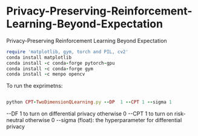 # Privacy-Preserving-Reinforcement-Learning-Beyond-Expectation
Privacy-Preserving Reinforcement Learning Beyond Expectation

```ruby
require 'matplotlib, gym, torch and PIL, cv2'
conda install matplotlib
conda install -c conda-forge pytorch-gpu
conda install -c conda-forge gym
conda install -c menpo opencv
```

To run the exprimetns:

```ruby

python CPT-TwoDimensionQLearning.py --DP  1 --CPT 1 --sigma 1

```
--DF 1 to turn on differential privacy otherwise 0
--CPT 1 to turn on risk-neutral otherwise 0
--sigma (float): the hyperparameter for differential privacy
